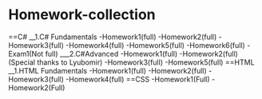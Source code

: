 # Homework-collection
==C#
__1.C# Fundamentals
-Homework1(full)
-Homework2(full)
-Homework3(full)
-Homework4(full)
-Homework5(full)
-Homework6(full)
-Exam1(Not full)
___2.C#Advanced
-Homework1(full)
-Homework2(full)(Special thanks to Lyubomir)
-Homework3(full)
-Homework5(full)
==HTML
__1.HTML Fundamentals
-Homework1(full)
-Homework2(full)
-Homework3(full)
-Homework4(full)
==CSS
-Homework1(Full)
-Homework2(Full)